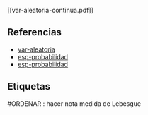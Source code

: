 [[var-aleatoria-continua.pdf]]

## Referencias
- [var-aleatoria](./var-aleatoria.md)
- [esp-probabilidad](./esp-probabilidad.md)
- [esp-probabilidad](./esp-probabilidad.md)

## Etiquetas
#ORDENAR : hacer nota medida de Lebesgue
